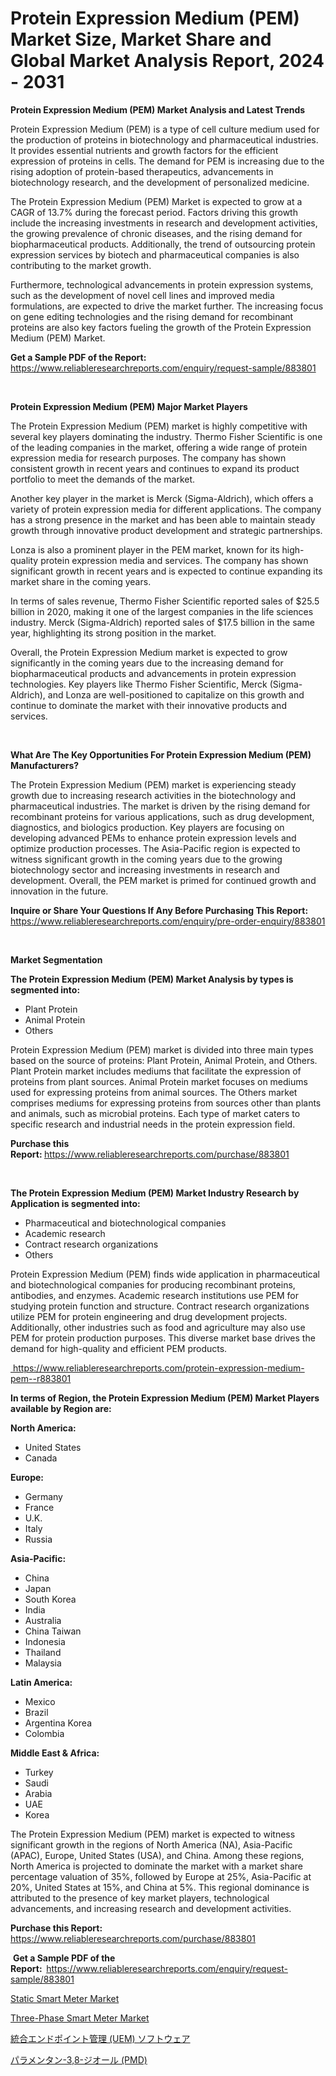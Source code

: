 <p><h1>Protein Expression Medium (PEM) Market Size, Market Share and Global Market Analysis Report, 2024 - 2031</h1></p><p><strong>Protein Expression Medium (PEM) Market Analysis and Latest Trends</strong></p>
<p><p>Protein Expression Medium (PEM) is a type of cell culture medium used for the production of proteins in biotechnology and pharmaceutical industries. It provides essential nutrients and growth factors for the efficient expression of proteins in cells. The demand for PEM is increasing due to the rising adoption of protein-based therapeutics, advancements in biotechnology research, and the development of personalized medicine.</p><p>The Protein Expression Medium (PEM) Market is expected to grow at a CAGR of 13.7% during the forecast period. Factors driving this growth include the increasing investments in research and development activities, the growing prevalence of chronic diseases, and the rising demand for biopharmaceutical products. Additionally, the trend of outsourcing protein expression services by biotech and pharmaceutical companies is also contributing to the market growth.</p><p>Furthermore, technological advancements in protein expression systems, such as the development of novel cell lines and improved media formulations, are expected to drive the market further. The increasing focus on gene editing technologies and the rising demand for recombinant proteins are also key factors fueling the growth of the Protein Expression Medium (PEM) Market.</p></p>
<p><strong>Get a Sample PDF of the Report:&nbsp;</strong> <a href="https://www.reliableresearchreports.com/enquiry/request-sample/883801">https://www.reliableresearchreports.com/enquiry/request-sample/883801</a></p>
<p>&nbsp;</p>
<p><strong>Protein Expression Medium (PEM) Major Market Players</strong></p>
<p><p>The Protein Expression Medium (PEM) market is highly competitive with several key players dominating the industry. Thermo Fisher Scientific is one of the leading companies in the market, offering a wide range of protein expression media for research purposes. The company has shown consistent growth in recent years and continues to expand its product portfolio to meet the demands of the market.</p><p>Another key player in the market is Merck (Sigma-Aldrich), which offers a variety of protein expression media for different applications. The company has a strong presence in the market and has been able to maintain steady growth through innovative product development and strategic partnerships.</p><p>Lonza is also a prominent player in the PEM market, known for its high-quality protein expression media and services. The company has shown significant growth in recent years and is expected to continue expanding its market share in the coming years.</p><p>In terms of sales revenue, Thermo Fisher Scientific reported sales of $25.5 billion in 2020, making it one of the largest companies in the life sciences industry. Merck (Sigma-Aldrich) reported sales of $17.5 billion in the same year, highlighting its strong position in the market.</p><p>Overall, the Protein Expression Medium market is expected to grow significantly in the coming years due to the increasing demand for biopharmaceutical products and advancements in protein expression technologies. Key players like Thermo Fisher Scientific, Merck (Sigma-Aldrich), and Lonza are well-positioned to capitalize on this growth and continue to dominate the market with their innovative products and services.</p></p>
<p>&nbsp;</p>
<p><strong>What Are The Key Opportunities For Protein Expression Medium (PEM) Manufacturers?</strong></p>
<p><p>The Protein Expression Medium (PEM) market is experiencing steady growth due to increasing research activities in the biotechnology and pharmaceutical industries. The market is driven by the rising demand for recombinant proteins for various applications, such as drug development, diagnostics, and biologics production. Key players are focusing on developing advanced PEMs to enhance protein expression levels and optimize production processes. The Asia-Pacific region is expected to witness significant growth in the coming years due to the growing biotechnology sector and increasing investments in research and development. Overall, the PEM market is primed for continued growth and innovation in the future.</p></p>
<p><strong>Inquire or Share Your Questions If Any Before Purchasing This Report:</strong> <a href="https://www.reliableresearchreports.com/enquiry/pre-order-enquiry/883801">https://www.reliableresearchreports.com/enquiry/pre-order-enquiry/883801</a></p>
<p>&nbsp;</p>
<p><strong>Market Segmentation</strong></p>
<p><strong>The Protein Expression Medium (PEM) Market Analysis by types is segmented into:</strong></p>
<p><ul><li>Plant Protein</li><li>Animal Protein</li><li>Others</li></ul></p>
<p><p>Protein Expression Medium (PEM) market is divided into three main types based on the source of proteins: Plant Protein, Animal Protein, and Others. Plant Protein market includes mediums that facilitate the expression of proteins from plant sources. Animal Protein market focuses on mediums used for expressing proteins from animal sources. The Others market comprises mediums for expressing proteins from sources other than plants and animals, such as microbial proteins. Each type of market caters to specific research and industrial needs in the protein expression field.</p></p>
<p><strong>Purchase this Report:&nbsp;</strong><a href="https://www.reliableresearchreports.com/purchase/883801">https://www.reliableresearchreports.com/purchase/883801</a></p>
<p>&nbsp;</p>
<p><strong>The Protein Expression Medium (PEM) Market Industry Research by Application is segmented into:</strong></p>
<p><ul><li>Pharmaceutical and biotechnological companies</li><li>Academic research</li><li>Contract research organizations</li><li>Others</li></ul></p>
<p><p>Protein Expression Medium (PEM) finds wide application in pharmaceutical and biotechnological companies for producing recombinant proteins, antibodies, and enzymes. Academic research institutions use PEM for studying protein function and structure. Contract research organizations utilize PEM for protein engineering and drug development projects. Additionally, other industries such as food and agriculture may also use PEM for protein production purposes. This diverse market base drives the demand for high-quality and efficient PEM products.</p></p>
<p><a href="https://www.reliableresearchreports.com/protein-expression-medium-pem--r883801">&nbsp;https://www.reliableresearchreports.com/protein-expression-medium-pem--r883801</a></p>
<p><strong>In terms of Region, the Protein Expression Medium (PEM) Market Players available by Region are:</strong></p>
<p>
    <p> <strong> North America: </strong>
        <ul>
            <li>United States</li>
            <li>Canada</li>
        </ul>
        </p> 
    <p> <strong> Europe: </strong>
        <ul>
            <li>Germany</li>
            <li>France</li>
            <li>U.K.</li>
            <li>Italy</li>
            <li>Russia</li>
        </ul>
        </p> 
    <p> <strong> Asia-Pacific: </strong>
        <ul>
            <li>China</li>
            <li>Japan</li>
            <li>South Korea</li>
            <li>India</li>
            <li>Australia</li>
            <li>China Taiwan</li>
            <li>Indonesia</li>
            <li>Thailand</li>
            <li>Malaysia</li>
        </ul>
        </p> 
    <p> <strong> Latin America: </strong>
        <ul>
            <li>Mexico</li>
            <li>Brazil</li>
            <li>Argentina Korea</li>
            <li>Colombia</li>
        </ul>
        </p> 
    <p> <strong> Middle East & Africa: </strong>
        <ul>
            <li>Turkey</li>
            <li>Saudi</li>
            <li>Arabia</li>
            <li>UAE</li>
            <li>Korea</li>
        </ul>
    </p>
    </p>
<p><p>The Protein Expression Medium (PEM) market is expected to witness significant growth in the regions of North America (NA), Asia-Pacific (APAC), Europe, United States (USA), and China. Among these regions, North America is projected to dominate the market with a market share percentage valuation of 35%, followed by Europe at 25%, Asia-Pacific at 20%, United States at 15%, and China at 5%. This regional dominance is attributed to the presence of key market players, technological advancements, and increasing research and development activities.</p></p>
<p><strong>Purchase this Report: </strong><a href="https://www.reliableresearchreports.com/purchase/883801">https://www.reliableresearchreports.com/purchase/883801</a></p>
<p>&nbsp;<strong>Get a Sample PDF of the Report:&nbsp;&nbsp;</strong><a href="https://www.reliableresearchreports.com/enquiry/request-sample/883801">https://www.reliableresearchreports.com/enquiry/request-sample/883801</a></p>
<p><strong></strong></p>
<p><p><a href="https://github.com/tamvrosiya/Market-Research-Report-List-4/blob/main/static-smart-meter-market.md">Static Smart Meter Market</a></p><p><a href="https://github.com/pizolina/Market-Research-Report-List-5/blob/main/three-phase-smart-meter-market.md">Three-Phase Smart Meter Market</a></p><p><a href="https://github.com/Andrewones2023/Market-Research-Report-List-2/blob/main/8988926169066.md">統合エンドポイント管理 (UEM) ソフトウェア</a></p><p><a href="https://github.com/hardee896/Market-Research-Report-List-2/blob/main/9405351169065.md">パラメンタン-3,8-ジオール (PMD)</a></p></p>